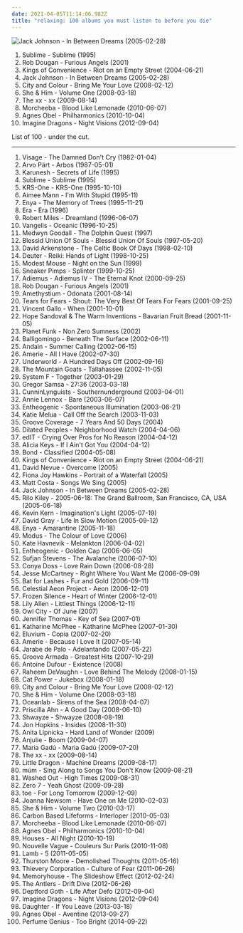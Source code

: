 ```yaml
---
date: 2021-04-05T11:14:06.982Z
title: "relaxing: 100 albums you must listen to before you die"
---
```

![Jack Johnson - In Between Dreams (2005-02-28)](http://coverartarchive.org/release/8803a42d-59ca-4eee-83ba-61fae63856f5/6148270094-500.jpg "Jack Johnson - In Between Dreams (2005-02-28)")
<ol class="albums">
<li data-cover="https://via.placeholder.com/450" data-tags="ska, rock" role="button">Sublime - Sublime (1995)</li>
<li data-cover="https://img.discogs.com/isniMsRL2XRq3oPsM1fVA2xo7Vk=/fit-in/600x601/filters:strip_icc():format(jpeg):mode_rgb():quality(90)/discogs-images/R-65770-1454768663-3762.jpeg.jpg" data-tags="electronic, trip-hop" role="button">Rob Dougan - Furious Angels (2001)</li>
<li data-cover="https://img.discogs.com/qujVQnyyIoDNuPzQbRJ56YU_7ZM=/fit-in/600x607/filters:strip_icc():format(jpeg):mode_rgb():quality(90)/discogs-images/R-675181-1563564124-2088.jpeg.jpg" data-tags="indie, acoustic, norwegian" role="button">Kings of Convenience - Riot on an Empty Street (2004-06-21)</li>
<li data-cover="http://coverartarchive.org/release/8803a42d-59ca-4eee-83ba-61fae63856f5/6148270094-500.jpg" data-tags="acoustic" role="button">Jack Johnson - In Between Dreams (2005-02-28)</li>
<li data-cover="https://img.discogs.com/0eNuyw42eAvnSlmXyPh0zDCY9u8=/fit-in/600x600/filters:strip_icc():format(jpeg):mode_rgb():quality(90)/discogs-images/R-1627767-1233103685.jpeg.jpg" data-tags="acoustic" role="button">City and Colour - Bring Me Your Love (2008-02-12)</li>
<li data-cover="http://coverartarchive.org/release/ee79e860-68e7-46ad-bebb-8a003a1dc7a4/4804280407-500.jpg" data-tags="indie" role="button">She & Him - Volume One (2008-03-18)</li>
<li data-cover="http://coverartarchive.org/release/2d9f9aac-1884-3939-a3b7-01437151e495/7167631451-500.jpg" data-tags="indie" role="button">The xx - xx (2009-08-14)</li>
<li data-cover="http://coverartarchive.org/release/0d8974fc-80e2-45b0-8060-f415f5bdb75e/3765476518-500.jpg" data-tags="chillout" role="button">Morcheeba - Blood Like Lemonade (2010-06-07)</li>
<li data-cover="http://coverartarchive.org/release/8e211044-0d50-4d93-a010-a006a3c4057c/1929739348-500.jpg" data-tags="acoustic, instrumental, ambient, female vocal" role="button">Agnes Obel - Philharmonics (2010-10-04)</li>
<li data-cover="http://coverartarchive.org/release/e7bf831c-fff2-4758-a026-4432fd957bd3/6796107819-500.jpg" data-tags="indie rock, alternative, alternative rock" role="button">Imagine Dragons - Night Visions (2012-09-04)</li>
</ol>
List of 100 - under the cut.
<!-- more -->

_________________

<ol class="albums">
<li data-cover="http://coverartarchive.org/release/c354b401-7722-4297-a26b-0822953fa829/14592166258-500.jpg" data-tags="new wave" role="button">
Visage - The Damned Don't Cry (1982-01-04)
</li>
<li data-cover="http://coverartarchive.org/release/9e552cd6-a616-495d-8473-aaf79ad26c81/21884715670-500.jpg" data-tags="classical" role="button">
Arvo Pärt - Arbos (1987-05-01)
</li>
<li data-cover="https://via.placeholder.com/450" data-tags="new age" role="button">
Karunesh - Secrets of Life (1995)
</li>
<li data-cover="https://via.placeholder.com/450" data-tags="ska, rock" role="button">
Sublime - Sublime (1995)
</li>
<li data-cover="http://coverartarchive.org/release/2202896d-35df-41c2-9dfe-957973a3669e/1674613187-500.jpg" data-tags="hip-hop, hiphop classic albums" role="button">
KRS-One - KRS-One (1995-10-10)
</li>
<li data-cover="http://coverartarchive.org/release/79680a33-313c-4304-a9b5-7124ef4f4d9e/27881197599-500.jpg" data-tags="female vocalists, alternative, 90s, aimee mann" role="button">
Aimee Mann - I'm With Stupid (1995-11)
</li>
<li data-cover="http://coverartarchive.org/release/c96068a9-9d40-3756-b624-a0a7e94cf0e4/22180420062-500.jpg" data-tags="new age, celtic" role="button">
Enya - The Memory of Trees (1995-11-21)
</li>
<li data-cover="http://coverartarchive.org/release/e6ad5820-ad0a-3a8d-9dc8-5588aa4643d9/9943104925-500.jpg" data-tags="era, new age" role="button">
Era - Era (1996)
</li>
<li data-cover="https://img.discogs.com/5yYmwaKosO62y-ibHwTCmi-CqMk=/fit-in/300x300/filters:strip_icc():format(jpeg):mode_rgb():quality(90)/discogs-images/R-34783-001.jpg.jpg" data-tags="trance, dream, robert miles" role="button">
Robert Miles - Dreamland (1996-06-07)
</li>
<li data-cover="http://coverartarchive.org/release/b8711c67-1203-35db-8312-83b772b00307/9734071071-500.jpg" data-tags="electronic" role="button">
Vangelis - Oceanic (1996-10-25)
</li>
<li data-cover="https://via.placeholder.com/450" data-tags="ambient, new age, melodic, gentle, relaxing, nature, soothing, natural, beach radio" role="button">
Medwyn Goodall - The Dolphin Quest (1997)
</li>
<li data-cover="http://coverartarchive.org/release/3068ed18-5a81-42b1-875e-3a97486695ea/26215295371-500.jpg" data-tags="easy listening, soft rock, favorite artists, good shit, relaxing, awesomeness, thinking, graduation, all music, as i lay dying, sister hazel, all american rejects, if everyone cared, self-reflect, blessid union of souls - blessid union of souls" role="button">
Blessid Union Of Souls - Blessid Union Of Souls (1997-05-20)
</li>
<li data-cover="http://coverartarchive.org/release/a948de2b-b7fb-4826-ad61-53b0dc20d708/15270866152-500.jpg" data-tags="celtic" role="button">
David Arkenstone - The Celtic Book Of Days (1998-02-10)
</li>
<li data-cover="http://coverartarchive.org/release/a56a49c4-2da9-41f1-a719-3d45b796b3e6/15413881867-500.jpg" data-tags="relaxing, reiki" role="button">
Deuter - Reiki: Hands of Light (1998-10-25)
</li>
<li data-cover="http://coverartarchive.org/release/d98d60d4-51a6-4647-a92f-195af796599e/24147288966-500.jpg" data-tags="rock, alternative" role="button">
Modest Mouse - Night on the Sun (1999)
</li>
<li data-cover="https://img.discogs.com/5NUxp9OIUfM-toTymrimzsYfa9Y=/fit-in/600x587/filters:strip_icc():format(jpeg):mode_rgb():quality(90)/discogs-images/R-726191-1171729618.jpeg.jpg" data-tags="trip-hop" role="button">
Sneaker Pimps - Splinter (1999-10-25)
</li>
<li data-cover="http://coverartarchive.org/release/df1cbbc3-1f49-4f22-95c7-96618000c58f/1436194084-500.jpg" data-tags="relaxing, vocal, new age, enya" role="button">
Adiemus - Adiemus IV - The Eternal Knot (2000-09-25)
</li>
<li data-cover="https://img.discogs.com/isniMsRL2XRq3oPsM1fVA2xo7Vk=/fit-in/600x601/filters:strip_icc():format(jpeg):mode_rgb():quality(90)/discogs-images/R-65770-1454768663-3762.jpeg.jpg" data-tags="electronic, trip-hop" role="button">
Rob Dougan - Furious Angels (2001)
</li>
<li data-cover="http://coverartarchive.org/release/2a4d245c-f596-4ea5-91ef-0c5761b0f826/2308134752-500.jpg" data-tags="new age, ambient" role="button">
Amethystium - Odonata (2001-08-14)
</li>
<li data-cover="http://coverartarchive.org/release/ce1299dc-d33b-44b2-86cd-303bb7db9583/10962586081-500.jpg" data-tags="amidio junior, donkalifa, krica morena bela, argeu, krica morena" role="button">
Tears for Fears - Shout: The Very Best Of Tears For Fears (2001-09-25)
</li>
<li data-cover="http://coverartarchive.org/release/194ba0b8-8f76-3122-b5bd-6e2e6d8937dc/7202965936-500.jpg" data-tags="lo-fi, for rainy days, 00s, minimal indie" role="button">
Vincent Gallo - When (2001-10-01)
</li>
<li data-cover="https://img.discogs.com/jc1EVi_PGkGAbW1ujR3qP9XriSY=/fit-in/600x600/filters:strip_icc():format(jpeg):mode_rgb():quality(90)/discogs-images/R-529468-1303244495.jpeg.jpg" data-tags="female vocalists, folk, dream pop" role="button">
Hope Sandoval & The Warm Inventions - Bavarian Fruit Bread (2001-11-05)
</li>
<li data-cover="http://coverartarchive.org/release/9e919cd5-0feb-40cb-bbd8-8e4406e61bdd/7792440486-500.jpg" data-tags="dance, electronic" role="button">
Planet Funk - Non Zero Sumness (2002)
</li>
<li data-cover="http://coverartarchive.org/release/d191264d-ffdc-4816-9564-fc2b149eab14/1496309090-500.jpg" data-tags="new age" role="button">
Balligomingo - Beneath The Surface (2002-06-11)
</li>
<li data-cover="http://coverartarchive.org/release/8562bbcb-8d19-4c2e-a24b-24a3e50fe0d6/3671487812-500.jpg" data-tags="vocal trance, trance" role="button">
Andain - Summer Calling (2002-06-15)
</li>
<li data-cover="http://coverartarchive.org/release/abb636a3-eb45-4489-a659-c6ec032c0b5a/11201614922-500.jpg" data-tags="rnb" role="button">
Amerie - All I Have (2002-07-30)
</li>
<li data-cover="http://coverartarchive.org/release/7c35ff51-e81a-4ccc-888f-9b27c5f558f0/1630166366-500.jpg" data-tags="electronic, techno" role="button">
Underworld - A Hundred Days Off (2002-09-16)
</li>
<li data-cover="http://coverartarchive.org/release/d2a314ab-986e-40af-8cab-04806ab68ce9/7927220552-500.jpg" data-tags="indie" role="button">
The Mountain Goats - Tallahassee (2002-11-05)
</li>
<li data-cover="https://via.placeholder.com/450" data-tags="dj trance" role="button">
System F - Together (2003-01-29)
</li>
<li data-cover="https://img.discogs.com/HPCdbxJqpPcVjkR_WUklKAT8KDw=/fit-in/150x150/filters:strip_icc():format(jpeg):mode_rgb():quality(90)/discogs-images/R-5340331-1390948623-9950.jpeg.jpg" data-tags="rock, instrumental, ambient, post-rock, slow, romantic, shoegaze, abstract, atmospheric, soft, relaxing, post rock, art, reading, psychedelic ambient, iodine recordings" role="button">
Gregor Samsa - 27:36 (2003-03-18)
</li>
<li data-cover="http://coverartarchive.org/release/1b33c647-97b8-4e0a-b3d0-fc349c4da9cb/27009716539-500.jpg" data-tags="rap" role="button">
CunninLynguists - Southernunderground (2003-04-01)
</li>
<li data-cover="https://img.discogs.com/Up9LIhGkxe2Lrm9U1lQmM9ltlew=/fit-in/600x600/filters:strip_icc():format(jpeg):mode_rgb():quality(90)/discogs-images/R-8468540-1462203264-5483.jpeg.jpg" data-tags="pop" role="button">
Annie Lennox - Bare (2003-06-07)
</li>
<li data-cover="http://coverartarchive.org/release/dab92633-793d-4d60-a9ee-54950070cfea/11124226539-500.jpg" data-tags="ambient" role="button">
Entheogenic - Spontaneous Illumination (2003-06-21)
</li>
<li data-cover="https://img.discogs.com/WI9xr-R4aOltg2LSAy8x77FKfQg=/fit-in/600x600/filters:strip_icc():format(jpeg):mode_rgb():quality(90)/discogs-images/R-4662538-1371466720-1362.jpeg.jpg" data-tags="female vocalists, jazz, blues, katie melua" role="button">
Katie Melua - Call Off the Search (2003-11-03)
</li>
<li data-cover="http://coverartarchive.org/release/7ebf5816-7084-464b-886a-8e405fe3083a/5438022732-500.jpg" data-tags="groove coverage" role="button">
Groove Coverage - 7 Years And 50 Days (2004)
</li>
<li data-cover="http://coverartarchive.org/release/961a9baf-2171-3502-93cd-81ad0408a0f4/15794565428-500.jpg" data-tags="hip-hop, alternative hip-hop" role="button">
Dilated Peoples - Neighborhood Watch (2004-04-06)
</li>
<li data-cover="http://coverartarchive.org/release/d38a0e2e-cf35-47ad-85ae-a87c4f321d3b/13298022685-500.jpg" data-tags="idm, glitch" role="button">
edIT - Crying Over Pros for No Reason (2004-04-12)
</li>
<li data-cover="http://coverartarchive.org/release/d7b02e44-1533-4cc5-830b-3e8c96d528c3/1578981308-500.jpg" data-tags="soul, blues" role="button">
Alicia Keys - If I Ain't Got You (2004-04-12)
</li>
<li data-cover="http://coverartarchive.org/release/2790dbb6-91ff-4e71-982c-78fbb1ab3d7e/8364942432-500.jpg" data-tags="instrumental, bond - classified, new age, violin, classical crossover" role="button">
Bond - Classified (2004-05-08)
</li>
<li data-cover="https://img.discogs.com/qujVQnyyIoDNuPzQbRJ56YU_7ZM=/fit-in/600x607/filters:strip_icc():format(jpeg):mode_rgb():quality(90)/discogs-images/R-675181-1563564124-2088.jpeg.jpg" data-tags="indie, acoustic, norwegian" role="button">
Kings of Convenience - Riot on an Empty Street (2004-06-21)
</li>
<li data-cover="http://coverartarchive.org/release/58f2d266-b4ad-483c-abd0-d36dc25e0c02/11944292045-500.jpg" data-tags="relaxing, beautiful piano, piano, new age" role="button">
David Nevue - Overcome (2005)
</li>
<li data-cover="https://img.discogs.com/K7Fog8UtERpvhu4EfJ9lKGwq--M=/fit-in/600x600/filters:strip_icc():format(jpeg):mode_rgb():quality(90)/discogs-images/R-7110579-1433940600-1305.jpeg.jpg" data-tags="piano, relaxing, ambient, new age" role="button">
Fiona Joy Hawkins - Portrait of a Waterfall (2005)
</li>
<li data-cover="https://via.placeholder.com/450" data-tags="singer-songwriter, acoustic" role="button">
Matt Costa - Songs We Sing (2005)
</li>
<li data-cover="http://coverartarchive.org/release/8803a42d-59ca-4eee-83ba-61fae63856f5/6148270094-500.jpg" data-tags="acoustic" role="button">
Jack Johnson - In Between Dreams (2005-02-28)
</li>
<li data-cover="https://via.placeholder.com/450" data-tags="relaxing" role="button">
Rilo Kiley - 2005-06-18: The Grand Ballroom, San Francisco, CA, USA (2005-06-18)
</li>
<li data-cover="http://coverartarchive.org/release/435b1bb9-f18f-463f-9df0-d9e41b1337e6/12035415500-500.jpg" data-tags="piano" role="button">
Kevin Kern - Imagination's Light (2005-07-19)
</li>
<li data-cover="https://via.placeholder.com/450" data-tags="david gray" role="button">
David Gray - Life In Slow Motion (2005-09-12)
</li>
<li data-cover="http://coverartarchive.org/release/b68a9abc-5e45-3fa6-8a6f-b0e9572ba1c9/8316179451-500.jpg" data-tags="new age, celtic" role="button">
Enya - Amarantine (2005-11-18)
</li>
<li data-cover="https://img.discogs.com/jHAwF2obSvLb60gyHjO5nELWdME=/fit-in/599x600/filters:strip_icc():format(jpeg):mode_rgb():quality(90)/discogs-images/R-2125967-1265452903.jpeg.jpg" data-tags="new age, ambient, electronic, trip-hop, world fusion, chillout" role="button">
Modus - The Colour of Love (2006)
</li>
<li data-cover="https://img.discogs.com/K8wuXm7t8XdYis3Gq-03yQBwGAs=/fit-in/225x225/filters:strip_icc():format(jpeg):mode_rgb():quality(90)/discogs-images/R-721994-1151857747.jpeg.jpg" data-tags="female vocalists" role="button">
Kate Havnevik - Melankton (2006-04-02)
</li>
<li data-cover="http://coverartarchive.org/release/c10d1d4e-b5fd-421f-b3d7-425bce705b49/11124033595-500.jpg" data-tags="ambient, easy listening, new age, mellow, psychill, relaxing, goa, u2, magic male voice, newage, progressive psytrance, magic female voice, new age and ambient, new age rythm, nice new age, rich new age and chill, torquemada, -new-age-and-ambient-, -favorites-, new age influences, new age aesthetics, new age favorites, collective sonance, new age collection, ethereal new age, chill new age, new age electronic, getmegetme, genre: new age, etheogenic, 15oooo, new age ambiant, 9p" role="button">
Entheogenic - Golden Cap (2006-06-05)
</li>
<li data-cover="http://coverartarchive.org/release/84d537c0-bc24-43dc-ba55-377c25e9c17a/15824345226-500.jpg" data-tags="indie, acoustic" role="button">
Sufjan Stevens - The Avalanche (2006-07-10)
</li>
<li data-cover="https://img.discogs.com/BPkqzWGU1fFLuEFQKGLyaENmPPo=/fit-in/600x595/filters:strip_icc():format(jpeg):mode_rgb():quality(90)/discogs-images/R-809803-1611096240-4591.jpeg.jpg" data-tags="soul, funky, r&b, relaxing, neo soul, neo-soul, gospel soul, modern world soul music, a r-ski- fav" role="button">
Conya Doss - Love Rain Down (2006-08-28)
</li>
<li data-cover="https://img.discogs.com/ufb38_kbj772fQ-hSCZ9BGG1S7Q=/fit-in/500x500/filters:strip_icc():format(jpeg):mode_rgb():quality(90)/discogs-images/R-3790033-1344603975-8232.jpeg.jpg" data-tags="pop rock, nam" role="button">
Jesse McCartney - Right Where You Want Me (2006-09-09)
</li>
<li data-cover="https://img.discogs.com/kAiO6KFJEB0AheBKPUCEyZjsueQ=/fit-in/600x600/filters:strip_icc():format(jpeg):mode_rgb():quality(90)/discogs-images/R-1019630-1215843921.jpeg.jpg" data-tags="indie, female vocalists" role="button">
Bat for Lashes - Fur and Gold (2006-09-11)
</li>
<li data-cover="http://coverartarchive.org/release/6f3ad312-7440-4490-956f-a7606ae03175/2121742544-500.jpg" data-tags="ambient, new age, relaxing" role="button">
Celestial Aeon Project - Aeon (2006-12-01)
</li>
<li data-cover="http://coverartarchive.org/release/0178f62c-7662-46d9-9870-d331c21d290f/1087682353-500.jpg" data-tags="alternative, piano, new age, dreamy, melancholic, relaxing" role="button">
Frozen Silence - Heart of Winter (2006-12-01)
</li>
<li data-cover="https://via.placeholder.com/450" data-tags="pop, rock, retro, relaxing, eclectic, 1940s, 1920s, coffee shop, british pop, lily allen, pop music, singles i own, cafe, black and white, bohemian, new faves, annymix, f singer-songwriter, audrey hepburn, joni radio, 1920's, bohemia, pop music tag, luda kokoshka, bohemic" role="button">
Lily Allen - Littlest Things (2006-12-11)
</li>
<li data-cover="https://img.discogs.com/GOBQZE2ox2Kt3bl4iBk0FbCVgiU=/fit-in/600x602/filters:strip_icc():format(jpeg):mode_rgb():quality(90)/discogs-images/R-10895370-1506110433-6785.jpeg.jpg" data-tags="owl city" role="button">
Owl City - Of June (2007)
</li>
<li data-cover="https://via.placeholder.com/450" data-tags="piano solo, new age, relaxing" role="button">
Jennifer Thomas - Key of Sea (2007-01)
</li>
<li data-cover="https://img.discogs.com/mHCZ-tldeceJvMGxFU-dJXPobwQ=/fit-in/500x500/filters:strip_icc():format(jpeg):mode_rgb():quality(90)/discogs-images/R-921512-1173044217.jpeg.jpg" data-tags="pop" role="button">
Katharine McPhee - Katharine McPhee (2007-01-30)
</li>
<li data-cover="http://coverartarchive.org/release/9e0b9b07-1ac0-44d8-96a4-1b22f77b4941/15895781349-500.jpg" data-tags="ambient" role="button">
Eluvium - Copia (2007-02-20)
</li>
<li data-cover="https://img.discogs.com/dOJa60os90Lct4y51jcn90hTkmA=/fit-in/600x608/filters:strip_icc():format(jpeg):mode_rgb():quality(90)/discogs-images/R-17672506-1614793975-6393.jpeg.jpg" data-tags="rnb" role="button">
Amerie - Because I Love It (2007-05-14)
</li>
<li data-cover="http://coverartarchive.org/release/ae79c52b-8ed3-45dd-a208-a4bac7c21fb6/28993094834-500.jpg" data-tags="spanish, rock, latin, relaxing, spanish fusion, latin grammy nominated, album collection" role="button">
Jarabe de Palo - Adelantando (2007-05-22)
</li>
<li data-cover="http://coverartarchive.org/release/60e82431-7430-45db-a02d-b7e13646f760/8259283262-500.jpg" data-tags="chillout, dance, house" role="button">
Groove Armada - Greatest Hits (2007-10-29)
</li>
<li data-cover="https://via.placeholder.com/450" data-tags="experimental, acoustic, relaxing, fingerstyle" role="button">
Antoine Dufour - Existence (2008)
</li>
<li data-cover="https://img.discogs.com/PAtSiVSaJEDADUEa_fBPHH277Vw=/fit-in/600x580/filters:strip_icc():format(jpeg):mode_rgb():quality(90)/discogs-images/R-1282262-1329584816.jpeg.jpg" data-tags="soul, smooth, relaxing" role="button">
Raheem DeVaughn - Love Behind The Melody (2008-01-15)
</li>
<li data-cover="http://coverartarchive.org/release/472ab586-be69-4bdb-8f90-af1d25e754a6/22781705669-500.jpg" data-tags="female vocalists, covers, jazz, cover" role="button">
Cat Power - Jukebox (2008-01-18)
</li>
<li data-cover="https://img.discogs.com/0eNuyw42eAvnSlmXyPh0zDCY9u8=/fit-in/600x600/filters:strip_icc():format(jpeg):mode_rgb():quality(90)/discogs-images/R-1627767-1233103685.jpeg.jpg" data-tags="acoustic" role="button">
City and Colour - Bring Me Your Love (2008-02-12)
</li>
<li data-cover="http://coverartarchive.org/release/ee79e860-68e7-46ad-bebb-8a003a1dc7a4/4804280407-500.jpg" data-tags="indie" role="button">
She & Him - Volume One (2008-03-18)
</li>
<li data-cover="http://coverartarchive.org/release/6cbdd132-ff95-44ed-ba64-8239070527f4/6618403033-500.jpg" data-tags="vocal trance" role="button">
Oceanlab - Sirens of the Sea (2008-04-07)
</li>
<li data-cover="http://coverartarchive.org/release/e2571a99-f9f8-4fa1-bdd2-22740cdcb31f/26625457519-500.jpg" data-tags="folk, female vocalists, female vocalist" role="button">
Priscilla Ahn - A Good Day (2008-06-10)
</li>
<li data-cover="http://coverartarchive.org/release/f35cde40-667b-4174-b734-d1a50ca0d2e7/5943910410-500.jpg" data-tags="summer, hip hop" role="button">
Shwayze - Shwayze (2008-08-19)
</li>
<li data-cover="https://img.discogs.com/gLtasc4YdPfhI_cAO0cFnxYY834=/fit-in/514x441/filters:strip_icc():format(jpeg):mode_rgb():quality(90)/discogs-images/R-2190931-1328925033.jpeg.jpg" data-tags="indie, downtempo, idm" role="button">
Jon Hopkins - Insides (2008-11-30)
</li>
<li data-cover="http://coverartarchive.org/release/5e0a9494-7532-41c5-9088-9f97e2c41477/18229199776-500.jpg" data-tags="pop, soft, relaxing, pl, female vocalist, myf, wielkie albumy, po prostu  urocze, jest melancholijnie" role="button">
Anita Lipnicka - Hard Land of Wonder (2009)
</li>
<li data-cover="https://img.discogs.com/cfc9e7fd50d7c9c08931869b95f6849a01d0635d/images/spacer.gif" data-tags="chillout, trip-hop, female, jazz, pop, chill, experimental, female vocalists, fusion, trip hop, relaxing, sex, female vocals, female vocalist, relax, boom, female vocalsits" role="button">
Anjulie - Boom (2009-04-07)
</li>
<li data-cover="https://via.placeholder.com/450" data-tags="mpb, chillout, brasil, relaxing" role="button">
Maria Gadú - Maria Gadú (2009-07-20)
</li>
<li data-cover="http://coverartarchive.org/release/2d9f9aac-1884-3939-a3b7-01437151e495/7167631451-500.jpg" data-tags="indie" role="button">
The xx - xx (2009-08-14)
</li>
<li data-cover="https://img.discogs.com/5fhYAthYMO7Zk-qhzSStks4MKHk=/fit-in/150x150/filters:strip_icc():format(jpeg):mode_rgb():quality(90)/discogs-images/R-1890282-1250423172.jpeg.jpg" data-tags="electronic, electronica, trip-hop" role="button">
Little Dragon - Machine Dreams (2009-08-17)
</li>
<li data-cover="http://coverartarchive.org/release/1beaae9e-8f17-4281-a4e4-4fe1d38b17ef/16319634547-500.jpg" data-tags="scandinavian" role="button">
múm - Sing Along to Songs You Don't Know (2009-08-21)
</li>
<li data-cover="http://coverartarchive.org/release/4660ee18-b7e2-43e8-9712-f8eb1e23656c/4157979888-500.jpg" data-tags="electronic, electropop, chill" role="button">
Washed Out - High Times (2009-08-31)
</li>
<li data-cover="http://coverartarchive.org/release/9a509a88-2d08-39a8-a6b6-aec83ead870b/17390032491-500.jpg" data-tags="experimental, idm, drum and bass" role="button">
Zero 7 - Yeah Ghost (2009-09-28)
</li>
<li data-cover="http://coverartarchive.org/release/695060cc-1a85-4dc9-8e85-aa50b74964ef/6304189097-500.jpg" data-tags="post-rock, post rock" role="button">
toe - For Long Tomorrow (2009-12-09)
</li>
<li data-cover="http://coverartarchive.org/release/69115003-a563-4e9e-99d6-fce1ed9b141d/25465821647-500.jpg" data-tags="folk" role="button">
Joanna Newsom - Have One on Me (2010-02-03)
</li>
<li data-cover="http://coverartarchive.org/release/2c965efb-dd6e-430b-bd4e-be8a5733aaac/4804300300-500.jpg" data-tags="indie pop" role="button">
She & Him - Volume Two (2010-03-17)
</li>
<li data-cover="http://coverartarchive.org/release/d5d1fce6-e9e1-4565-976d-f046c3d5d252/4500932243-500.jpg" data-tags="ambient, chillout" role="button">
Carbon Based Lifeforms - Interloper (2010-05-03)
</li>
<li data-cover="http://coverartarchive.org/release/0d8974fc-80e2-45b0-8060-f415f5bdb75e/3765476518-500.jpg" data-tags="chillout" role="button">
Morcheeba - Blood Like Lemonade (2010-06-07)
</li>
<li data-cover="http://coverartarchive.org/release/8e211044-0d50-4d93-a010-a006a3c4057c/1929739348-500.jpg" data-tags="acoustic, instrumental, ambient, female vocal" role="button">
Agnes Obel - Philharmonics (2010-10-04)
</li>
<li data-cover="https://img.discogs.com/hZxHJ6552hDvtEy_554gCcCdwro=/fit-in/396x396/filters:strip_icc():format(jpeg):mode_rgb():quality(90)/discogs-images/R-2584835-1291729897.jpeg.jpg" data-tags="chillout, electronic, ambient, indie rock, indie electronic, lo-fi, dreamy, dream pop, relaxing, chillwave, ambiental, alternative pop/rock, alternative-indie rock" role="button">
Houses - All Night (2010-10-19)
</li>
<li data-cover="http://coverartarchive.org/release/c63ef8ef-6cbd-4887-b28b-668b11e6b758/2231453276-500.jpg" data-tags="chillout, jazz, bossa nova, easy listening, blues, covers, relaxing, meaningful lyrics, kneiter" role="button">
Nouvelle Vague - Couleurs Sur Paris (2010-11-08)
</li>
<li data-cover="https://img.discogs.com/eEjoMhcgltTeH8EZgIAfq1q7u6w=/fit-in/600x422/filters:strip_icc():format(jpeg):mode_rgb():quality(90)/discogs-images/R-2853128-1306707966.jpeg.jpg" data-tags="trip hop" role="button">
Lamb - 5 (2011-05-05)
</li>
<li data-cover="https://img.discogs.com/tFUUHU1HSp59vZwf1e1hgGAeV1c=/fit-in/600x600/filters:strip_icc():format(jpeg):mode_rgb():quality(90)/discogs-images/R-2888359-1306884250.jpeg.jpg" data-tags="acoustic, indie, post-punk" role="button">
Thurston Moore - Demolished Thoughts (2011-05-16)
</li>
<li data-cover="http://coverartarchive.org/release/87ccbd72-c932-4315-a12e-f794a2c9be36/8201694017-500.jpg" data-tags="downtempo, trip hop" role="button">
Thievery Corporation - Culture of Fear (2011-06-26)
</li>
<li data-cover="http://coverartarchive.org/release/b424996c-b0a7-4c6f-9d7c-561fc760640f/4101040746-500.jpg" data-tags="dreamy, dream pop" role="button">
Memoryhouse - The Slideshow Effect (2012-02-24)
</li>
<li data-cover="http://coverartarchive.org/release/5d99a7b7-edc7-4b75-914c-248e0b02c5ea/1371441962-500.jpg" data-tags="chill, dreamy, atmospheric, relaxing, sleepy, drifting, dreaming, ocean, enchanting, undersea, the antlers" role="button">
The Antlers - Drift Dive (2012-06-26)
</li>
<li data-cover="https://img.discogs.com/Jq7gMQVGNCbLqV777SnVdkzmCC0=/fit-in/600x600/filters:strip_icc():format(jpeg):mode_rgb():quality(90)/discogs-images/R-4179816-1366282469-7746.jpeg.jpg" data-tags="art pop" role="button">
Deptford Goth - Life After Defo (2012-09-04)
</li>
<li data-cover="http://coverartarchive.org/release/e7bf831c-fff2-4758-a026-4432fd957bd3/6796107819-500.jpg" data-tags="indie rock, alternative, alternative rock" role="button">
Imagine Dragons - Night Visions (2012-09-04)
</li>
<li data-cover="http://coverartarchive.org/release/60876924-57d9-4781-8dd7-d757fcd995ac/3612258873-500.jpg" data-tags="indie" role="button">
Daughter - If You Leave (2013-03-18)
</li>
<li data-cover="http://coverartarchive.org/release/2d012e66-6759-485b-beb5-00532c46a386/8544215048-500.jpg" data-tags="folk, singer-songwriter, piano" role="button">
Agnes Obel - Aventine (2013-09-27)
</li>
<li data-cover="http://coverartarchive.org/release/b152df81-9311-4f9e-9eb6-659ade6a8c06/8512126596-500.jpg" data-tags="ambient, experimental, chamber pop, art pop" role="button">
Perfume Genius - Too Bright (2014-09-22)
</li>
</ol>